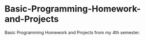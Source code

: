 # Basic-Programming-Homework-and-Projects
Basic Programming Homework and Projects from my 4th semester.
